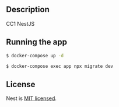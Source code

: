 ## Description

CC1 NestJS

## Running the app

```bash
$ docker-compose up -d   

$ docker-compose exec app npx migrate dev  
```

## License

Nest is [MIT licensed](LICENSE).
